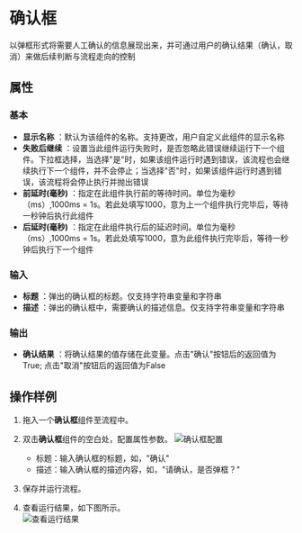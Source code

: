 # 确认框

以弹框形式将需要人工确认的信息展现出来，并可通过用户的确认结果（确认，取消）来做后续判断与流程走向的控制

## 属性

### 基本

- **显示名称** ：默认为该组件的名称。支持更改，用户自定义此组件的显示名称
- **失败后继续** ：设置当此组件运行失败时，是否忽略此错误继续运行下一个组件。下拉框选择，当选择"是"时，如果该组件运行时遇到错误，该流程也会继续执行下一个组件，并不会停止；当选择"否"时，如果该组件运行时遇到错误，该流程将会停止执行并抛出错误
- **前延时(毫秒)** ：指定在此组件执行前的等待时间。单位为毫秒（ms）,1000ms = 1s。若此处填写1000，意为上一个组件执行完毕后，等待一秒钟后执行此组件
- **后延时(毫秒)** ：指定在此组件执行后的延迟时间。单位为毫秒（ms）,1000ms = 1s。若此处填写1000，意为此组件执行完毕后，等待一秒钟后执行下一个组件


### 输入

- **标题** ：弹出的确认框的标题。仅支持字符串变量和字符串
- **描述** ：弹出的确认框中，需要确认的描述信息。仅支持字符串变量和字符串

### 输出

- **确认结果** ：将确认结果的值存储在此变量。点击&quot;确认&quot;按钮后的返回值为True; 点击&quot;取消&quot;按钮后的返回值为False
  
## 操作样例

1. 拖入一个**确认框**组件至流程中。
2. 双击**确认框**组件的空白处，配置属性参数。
   ![确认框配置](https://docimages.blob.core.chinacloudapi.cn/images/Activities/comfirmsetting20201221.png)  

   - 标题：输入确认框的标题，如，"确认"
   - 描述：输入确认框的描述内容，如，"请确认，是否弹框？"
3. 保存并运行流程。
4. 查看运行结果，如下图所示。   
   ![查看运行结果](https://docimages.blob.core.chinacloudapi.cn/images/Activities/showresult20201221.png)
